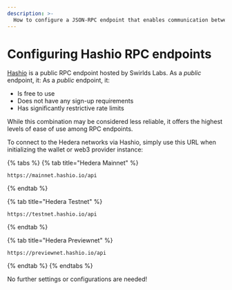 ```yaml
---
description: >-
  How to configure a JSON-RPC endpoint that enables communication between EVM-compatible developer tools using Hashio
---
```


# Configuring Hashio RPC endpoints

[Hashio](https://swirldslabs.com/hashio/) is a public RPC endpoint hosted by Swirlds Labs. As a _public_ endpoint, it: As a _public_ endpoint, it:

* Is free to use
* Does not have any sign-up requirements
* Has significantly restrictive rate limits

While this combination may be considered less reliable, it offers the highest levels of ease of use among RPC endpoints.

To connect to the Hedera networks via Hashio, simply use this URL when initializing the wallet or web3 provider instance:

{% tabs %}
{% tab title="Hedera Mainnet" %}
```
https://mainnet.hashio.io/api
```
{% endtab %}

{% tab title="Hedera Testnet" %}
```
https://testnet.hashio.io/api
```
{% endtab %}

{% tab title="Hedera Previewnet" %}
```
https://previewnet.hashio.io/api
```
{% endtab %}
{% endtabs %}

No further settings or configurations are needed!
